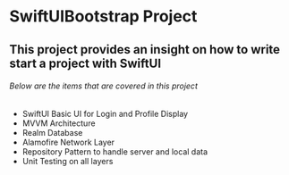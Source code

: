 # SwiftUIBootstrap Project
## This project provides an insight on how to write start a project with SwiftUI
###### Below are the items that are covered in this project
- SwiftUI Basic UI for Login and Profile Display
- MVVM Architecture 
- Realm Database
- Alamofire Network Layer
- Repository Pattern to handle server and local data
- Unit Testing on all layers
